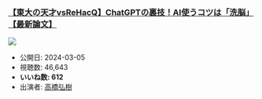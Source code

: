### [【東大の天才vsReHacQ】ChatGPTの裏技！AI使うコツは「洗脳」【最新論文】](https://www.youtube.com/watch?v=pE_A6X6sgoY)
[![](https://img.youtube.com/vi/pE_A6X6sgoY/sddefault.jpg)](https://www.youtube.com/watch?v=pE_A6X6sgoY)
-   公開日: 2024-03-05
-   視聴数: 46,643
-   **いいね数: 612**
-   出演者: [高橋弘樹](/rehacq_fan/people/高橋弘樹 "wikilink")
